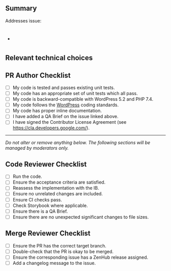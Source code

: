 ## Summary

<!-- Please reference the issue this PR addresses in the following list. -->
Addresses issue:

- #

## Relevant technical choices

<!-- Please describe your changes. -->

## PR Author Checklist

- [ ] My code is tested and passes existing unit tests.
- [ ] My code has an appropriate set of unit tests which all pass.
- [ ] My code is backward-compatible with WordPress 5.2 and PHP 7.4.
- [ ] My code follows the [WordPress](https://make.wordpress.org/core/handbook/best-practices/coding-standards/) coding standards.
- [ ] My code has proper inline documentation.
- [ ] I have added a QA Brief on the issue linked above.
- [ ] I have signed the Contributor License Agreement (see <https://cla.developers.google.com/>).

---------------

_Do not alter or remove anything below. The following sections will be managed by moderators only._

## Code Reviewer Checklist

- [ ] Run the code.
- [ ] Ensure the acceptance criteria are satisfied.
- [ ] Reassess the implementation with the IB.
- [ ] Ensure no unrelated changes are included.
- [ ] Ensure CI checks pass.
- [ ] Check Storybook where applicable.
- [ ] Ensure there is a QA Brief.
- [ ] Ensure there are no unexpected significant changes to file sizes.

## Merge Reviewer Checklist

- [ ] Ensure the PR has the correct target branch.
- [ ] Double-check that the PR is okay to be merged.
- [ ] Ensure the corresponding issue has a ZenHub release assigned.
- [ ] Add a changelog message to the issue.
